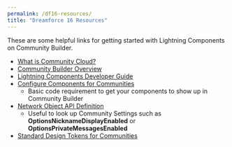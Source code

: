 ```yaml
---
permalink: /df16-resources/
title: "Dreamforce 16 Resources"
---
```

These are some helpful links for getting started with Lightning Components on Community Builder.

* [What is Community Cloud?](http://bit.ly/CC-FAQ)
* [Community Builder Overview](http://bit.ly/CBOverview)
* [Lightning Components Developer Guide](http://bit.ly/LC-DG)
* [Configure Components for Communities](http://bit.ly/ConfigComponent)
    * Basic code requirement to get your components to show up in Community Builder
* [Network Object API Definition](http://bit.ly/NetworkAPI)
    * Useful to look up Community Settings such as **OptionsNicknameDisplayEnabled** or **OptionsPrivateMessagesEnabled**
* [Standard Design Tokens for Communities](http://bit.ly/DesignTokens)
